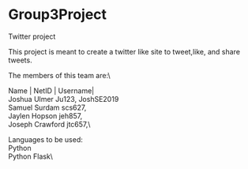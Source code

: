 # Group3Project
Twitter project

This project is meant to create a twitter like site to tweet,like, and share tweets.

The members of this team are:\

Name    |    NetID  |   Username|\
Joshua Ulmer Ju123, JoshSE2019\
Samuel Surdam scs627,\
Jaylen Hopson jeh857, \
Joseph Crawford jtc657,\

Languages to be used:\
Python\
Python Flask\
